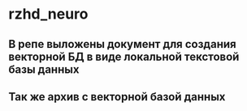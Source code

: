 # rzhd_neuro

## В репе выложены документ для создания векторной БД в виде локальной  текстовой базы данных
## Так же архив с векторной базой данных
